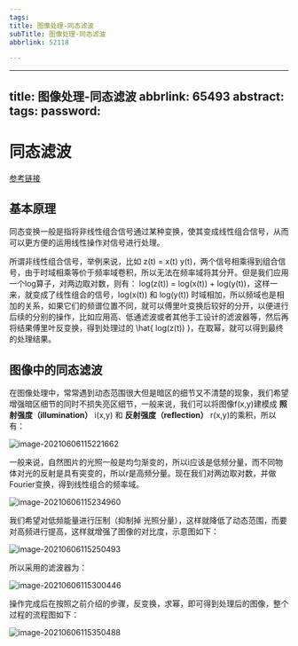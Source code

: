 ```yaml
---
tags:
title: 图像处理-同态滤波
subTitle: 图像处理-同态滤波
abbrlink: 52118

---
```

---
title: 图像处理-同态滤波
abbrlink: 65493
abstract:
tags:
password:
---


<!--more-->

# 同态滤波

[参考链接](https://zhuanlan.zhihu.com/p/161667344)

## 基本原理

同态变换一般是指将非线性组合信号通过某种变换，使其变成线性组合信号，从而可以更方便的运用线性操作对信号进行处理。

所谓非线性组合信号，举例来说，比如 z(t) = x(t) y(t)，两个信号相乘得到组合信号，由于时域相乘等价于频率域卷积，所以无法在频率域将其分开。但是我们应用一个log算子，对两边取对数，则有： log(z(t)) = log(x(t)) + log(y(t))，这样一来，就变成了线性组合的信号，log(x(t)) 和 log(y(t)) 时域相加，所以频域也是相加的关系，如果它们的频谱位置不同，就可以傅里叶变换后较好的分开，以便进行后续的分别的操作，比如应用高、低通滤波或者其他手工设计的滤波器等，然后再将结果傅里叶反变换，得到处理过的 \hat{ log(z(t)) }，在取幂，就可以得到最终的处理结果。

## 图像中的同态滤波

在图像处理中，常常遇到动态范围很大但是暗区的细节又不清楚的现象，我们希望增强暗区细节的同时不损失亮区细节，一般来说，我们可以将图像f(x,y)建模成 **照射强度（illumination）** i(x,y) 和 **反射强度（reflection）** r(x,y)的乘积，所以有：

![image-20210606115221662](C:/Users/10729/AppData/Roaming/Typora/typora-user-images/image-20210606115221662.png)

一般来说，自然图片的光照一般是均匀渐变的，所以i应该是低频分量，而不同物体对光的反射是具有突变的，所以r是高频分量。现在我们对两边取对数，并做Fourier变换，得到线性组合的频率域。

![image-20210606115234960](C:/Users/10729/AppData/Roaming/Typora/typora-user-images/image-20210606115234960.png)

我们希望对低频能量进行压制（抑制掉 光照分量），这样就降低了动态范围，而要对高频进行提高，这样就增强了图像的对比度，示意图如下：

![image-20210606115250493](C:/Users/10729/AppData/Roaming/Typora/typora-user-images/image-20210606115250493.png)

所以采用的滤波器为：

![image-20210606115300446](C:/Users/10729/AppData/Roaming/Typora/typora-user-images/image-20210606115300446.png)

操作完成后在按照之前介绍的步骤，反变换，求幂，即可得到处理后的图像，整个过程的流程图如下：

![image-20210606115350488](https://cdn.jsdelivr.net/gh/changruowang/cloudimg/img/20210606115350.png)
